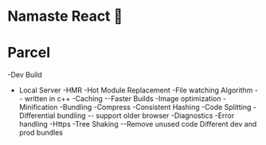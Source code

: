 # Namaste React 🧨

# Parcel

-Dev Build
- Local Server
-HMR -Hot Module Replacement
-File watching Algorithm  -- written in c++
-Caching --Faster Builds
-Image optimization
-Minification
-Bundling
-Compress
-Consistent Hashing
-Code Splitting
-Differential bundling -- support older browser
-Diagnostics
-Error handling
-Https
-Tree Shaking --Remove unused code
Different dev and prod bundles